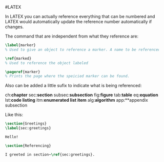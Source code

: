 #LATEX 


In LATEX you can actually reference everything that can be numbered and LATEX would automatically update the reference number automatically if changes. 

The command that are independent from what they reference are: 

```LATEX
\label{marker}
% Used to give an object to reference a marker. A name to be referenced later

\ref{marked}
% Used to reference the object labeled

\pageref{marker}
% Prints the page where the speicied marker can be found. 
```

Also can be added a little sufix to indicate what is being referenced: 

ch:**chapter**
sec:**section**
subsec:**subsection**
fig:**figure**
tab:**table**
eq:**equation**
lst:**code listing**
itm:**enumerated list item**
alg:**algorithm**
app:**appendix subsection


Like this: 

```LATEX
\section{Greetings}
\label{sec:greetings}

Hello!

\section{Referencing}

I greeted in section~\ref{sec:greetings}.
```